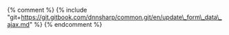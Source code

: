 {% comment %} {% include "git+https://git.gitbook.com/dnnsharp/common.git/en/update\_form\_data\_ajax.md" %} {% endcomment %}

